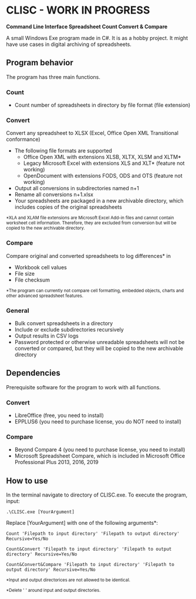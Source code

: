 # CLISC - WORK IN PROGRESS
**Command Line Interface Spreadsheet Count Convert & Compare**

A small Windows Exe program made in C#. It is as a hobby project. It might have use cases in digital archiving of spreadsheets.

## Program behavior
The program has three main functions.

### Count
* Count number of spreadsheets in directory by file format (file extension)

### Convert
Convert any spreadsheet to XLSX (Excel, Office Open XML Transitional conformance)

* The following file formats are supported
  - Office Open XML with extensions XLSB, XLTX, XLSM and XLTM*
  - Legacy Microsoft Excel with extensions XLS and XLT* (feature not working)
  - OpenDocument with extensions FODS, ODS and OTS (feature not working)
* Output all conversions in subdirectories named n+1
* Rename all conversions n+1.xlsx
* Your spreadsheets are packaged in a new archivable directory, which includes copies of the original spreadsheets

<sub>*XLA and XLAM file extensions are Microsoft Excel Add-in files and cannot contain worksheet cell information. Therefore, they are excluded from conversion but will be copied to the new archivable directory.</sub>

### Compare
Compare original and converted spreadsheets to log differences* in

* Workbook cell values
* File size
* File checksum

<sub>*The program can currently not compare cell formatting, embedded objects, charts and other advanced spreadsheet features.</sub>

### General
* Bulk convert spreadsheets in a directory
* Include or exclude subdirectories recursively
* Output results in CSV logs
* Password protected or otherwise unreadable spreadsheets will not be converted or compared, but they will be copied to the new archivable directory

## Dependencies
Prerequisite software for the program to work with all functions.

### Convert
* LibreOffice (free, you need to install)
* EPPLUS6 (you need to purchase license, you do NOT need to install)

### Compare
* Beyond Compare 4 (you need to purchase license, you need to install)
* Microsoft Spreadsheet Compare, which is included in Microsoft Office Professional Plus 2013, 2016, 2019

## How to use
In the terminal navigate to directory of CLISC.exe. To execute the program, input:

```
.\CLISC.exe [YourArgument]
```

Replace [YourArgument] with one of the following arguments*:

```
Count 'Filepath to input directory' 'Filepath to output directory' Recursive=Yes/No
```
```
Count&Convert 'Filepath to input directory' 'Filepath to output directory' Recursive=Yes/No
```
```
Count&Convert&Compare 'Filepath to input directory' 'Filepath to output directory' Recursive=Yes/No
```
<sub>*Input and output directorices are not allowed to be identical.</sub>

<sub>*Delete ' ' around input and output directories.</sub>
